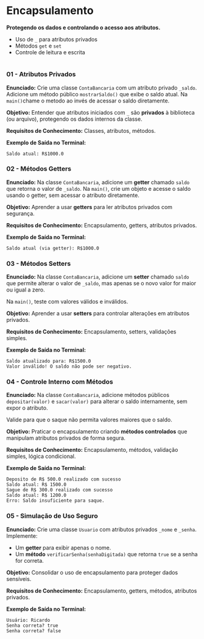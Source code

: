 # **Encapsulamento**

**Protegendo os dados e controlando o acesso aos atributos.**

* Uso de `_` para atributos privados
* Métodos `get` e `set`
* Controle de leitura e escrita

#

### **01 - Atributos Privados**

**Enunciado:**
Crie uma classe `ContaBancaria` com um atributo privado `_saldo`.
Adicione um método público `mostrarSaldo()` que exibe o saldo atual.
Na `main()`chame o metodo ao invés de acessar o saldo  diretamente.

**Objetivo:**
Entender que atributos iniciados com `_` são **privados** à biblioteca (ou arquivo), protegendo os dados internos da classe.

**Requisitos de Conhecimento:**
Classes, atributos, métodos.

**Exemplo de Saída no Terminal:**

```
Saldo atual: R$1000.0
```

### **02 - Métodos Getters**

**Enunciado:**
Na classe `ContaBancaria`, adicione um **getter** chamado `saldo` que retorna o valor de `_saldo`.
Na `main()`, crie um objeto e acesse o saldo usando o getter, sem acessar o atributo diretamente.

**Objetivo:**
Aprender a usar **getters** para ler atributos privados com segurança.

**Requisitos de Conhecimento:**
Encapsulamento, getters, atributos privados.

**Exemplo de Saída no Terminal:**

```
Saldo atual (via getter): R$1000.0
```

### **03 - Métodos Setters**

**Enunciado:**
Na classe `ContaBancaria`, adicione um **setter** chamado `saldo` que permite alterar o valor de `_saldo`,
mas apenas se o novo valor for maior ou igual a zero.

Na `main()`, teste com valores válidos e inválidos.

**Objetivo:**
Aprender a usar **setters** para controlar alterações em atributos privados.

**Requisitos de Conhecimento:**
Encapsulamento, setters, validações simples.

**Exemplo de Saída no Terminal:**

```
Saldo atualizado para: R$1500.0
Valor inválido! O saldo não pode ser negativo.
```

### **04 - Controle Interno com Métodos**

**Enunciado:**
Na classe `ContaBancaria`, adicione métodos públicos `depositar(valor)` e `sacar(valor)`
para alterar o saldo internamente, sem expor o atributo.

Valide para que o saque não permita valores maiores que o saldo.

**Objetivo:**
Praticar o encapsulamento criando **métodos controlados** que manipulam atributos privados de forma segura.

**Requisitos de Conhecimento:**
Encapsulamento, métodos, validação simples, lógica condicional.

**Exemplo de Saída no Terminal:**

```
Deposito de R$ 500.0 realizado com sucesso
Saldo atual: R$ 1500.0
Sague de R$ 300.0 realizado com sucesso
Saldo atual: R$ 1200.0
Erro: Saldo insuficiente para saque.
```

### **05 - Simulação de Uso Seguro**

**Enunciado:**
Crie uma classe `Usuario` com atributos privados `_nome` e `_senha`.
Implemente:

* Um **getter** para exibir apenas o nome.
* Um **método** `verificarSenha(senhaDigitada)` que retorna `true` se a senha for correta.

**Objetivo:**
Consolidar o uso de encapsulamento para proteger dados sensíveis.

**Requisitos de Conhecimento:**
Encapsulamento, getters, métodos, atributos privados.

**Exemplo de Saída no Terminal:**

```
Usuário: Ricardo
Senha correta? true
Senha correta? false
```
